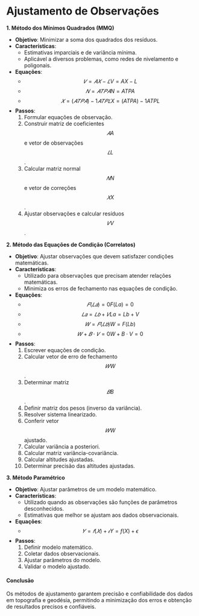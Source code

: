 # Ajustamento de Observações

**1. Método dos Mínimos Quadrados (MMQ)**

* **Objetivo**: Minimizar a soma dos quadrados dos resíduos.
* **Características**:
  * Estimativas imparciais e de variância mínima.
  * Aplicável a diversos problemas, como redes de nivelamento e poligonais.
* **Equações**:
  * $$𝑉=𝐴𝑋−𝐿V=AX−L$$
  * $$𝑁=𝐴𝑇𝑃𝐴N=ATPA$$
  * $$𝑋=(𝐴𝑇𝑃𝐴)−1𝐴𝑇𝑃𝐿X=(ATPA)−1ATPL$$
* **Passos**:
  1. Formular equações de observação.
  2. Construir matriz de coeficientes $$𝐴A$$ e vetor de observações $$𝐿L$$.
  3. Calcular matriz normal $$𝑁N$$ e vetor de correções $$𝑋X$$.
  4. Ajustar observações e calcular resíduos $$𝑉V$$.

**2. Método das Equações de Condição (Correlatos)**

* **Objetivo**: Ajustar observações que devem satisfazer condições matemáticas.
* **Características**:
  * Utilizado para observações que precisam atender relações matemáticas.
  * Minimiza os erros de fechamento nas equações de condição.
* **Equações**:
  * $$𝐹(𝐿𝑎)=0F(La)=0$$
  * $$𝐿𝑎=𝐿𝑏+𝑉La=Lb+V$$
  * $$𝑊=𝐹(𝐿𝑏)W=F(Lb)$$
  * $$𝑊+𝐵⋅𝑉=0W+B⋅V=0$$
* **Passos**:
  1. Escrever equações de condição.
  2. Calcular vetor de erro de fechamento $$𝑊W$$.
  3. Determinar matriz $$𝐵B$$.
  4. Definir matriz dos pesos (inverso da variância).
  5. Resolver sistema linearizado.
  6. Conferir vetor $$𝑊W$$ ajustado.
  7. Calcular variância a posteriori.
  8. Calcular matriz variância-covariância.
  9. Calcular altitudes ajustadas.
  10. Determinar precisão das altitudes ajustadas.

**3. Método Paramétrico**

* **Objetivo**: Ajustar parâmetros de um modelo matemático.
* **Características**:
  * Utilizado quando as observações são funções de parâmetros desconhecidos.
  * Estimativas que melhor se ajustam aos dados observacionais.
* **Equações**:
  * $$𝑌=𝑓(𝑋)+𝜖Y=f(X)+ϵ$$
* **Passos**:
  1. Definir modelo matemático.
  2. Coletar dados observacionais.
  3. Ajustar parâmetros do modelo.
  4. Validar o modelo ajustado.

#### Conclusão

Os métodos de ajustamento garantem precisão e confiabilidade dos dados em topografia e geodésia, permitindo a minimização dos erros e obtenção de resultados precisos e confiáveis.
